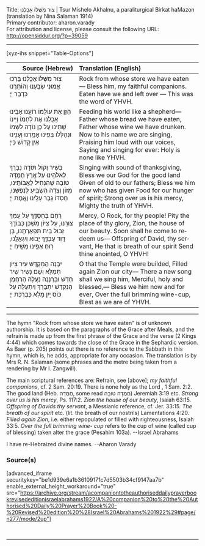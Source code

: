<html>
<head></head>
<body>
Title: צוּר מִשֶּׁלּוֹ אָכַֽלְנוּ | Tsur Mishelo Akhalnu, a paraliturgical Birkat haMazon (translation by Nina Salaman 1914)<br />
Primary contributor: aharon.varady<br />
For attribution and license, please consult the following URL: <a href="http://opensiddur.org/?p=39059">http://opensiddur.org/?p=39059</a>
<p />
<hr />

[xyz-ihs snippet="Table-Options"]<table style="margin-left: auto; margin-right: auto;" class="draggable">
<thead><tr><th id="x" style="text-align: right;">Source (Hebrew)</th><th style="text-align: left;">Translation (English)</th></tr></thead>
<tbody>
<tr><td style="vertical-align:top;">
<div class="liturgy" lang="he">
צוּר מִשֶּׁלּוֹ אָכַֽלְנוּ 
בָּרְכוּ אֱמוּנַי
שָׂבַֽעְנוּ וְהוֹתַֽרְנוּ 
כִּדְבַר יְיָ׃
</span></div></td>
 
<td style="vertical-align:top;">
<div class="english" lang="en">
Rock from whose store we have eaten — 
Bless him, my faithful companions. 
Eaten have we and left over — 
This was the word of YHVH. 
</div></td></tr>


<tr><td style="vertical-align:top;">
<div class="liturgy" lang="he">
הַזָּן אֶת עוֹלָמוֹ רוֹעֵֽנוּ 
אָבִֽינוּ אָכַֽלְנוּ אֶת לַחְמוֹ 
וְיֵינוֹ שָׁתִֽינוּ
עַל כֵּן נוֹדֶה לִשְׁמוֹ 
וּנְהַלְּלוֹ בְּפִֽינוּ
אָמַֽרְנוּ וְעָנִֽינוּ 
אֵין קָדוֹשׁ כַּייָ׃
</span></div></td>
 
<td style="vertical-align:top;">
<div class="english" lang="en">
Feeding his world like a shepherd— 
Father whose bread we have eaten, 
Father whose wine we have drunken. 
Now to his name we are singing, 
Praising him loud with our voices, 
Saying and singing for ever: 
Holy is none like YHVH. 
</div></td></tr>


<tr><td style="vertical-align:top;">
<div class="liturgy" lang="he">
בְּשִׁיר וְקוֹל תּוֹדָה 
נְבָרֵךְ לֵאלֹהֵֽינוּ עַל אֶֽרֶץ חֶמְדָּה טוֹבָה 
שֶׁהִנְחִיל לַאֲבוֹתֵֽינוּ, 
מָזוֹן וְצֵדָה 
הִשְׂבִּֽיעַ לְנַפְשֵׁנוּ, 
חַסְדּוֹ גָּבַר עָלֵֽינוּ 
וֶאֱמֶת יְיָ׃
</span></div></td>
 
<td style="vertical-align:top;">
<div class="english" lang="en">
Singing with sound of thanksgiving, 
Bless we our God for the good land 
Given of old to our fathers; 
Bless we him now who has given 
Food for our hunger of spirit; 
Strong over us is his mercy, 
Mighty the truth of YHVH. 
</div></td></tr>


<tr><td style="vertical-align:top;">
<div class="liturgy" lang="he">
רַחֵם בְּחַסְדֶּֽךָ עַל עַמְּךָ צוּרֵֽנוּ, 
עַל צִיּוֹן מִשְׁכַּן כְּבוֹדֶֽךָ 
זְבוּל בֵּית תִּפְאַרְתֵּֽנוּ, 
בֶּן דָּוִד עַבְדֶּֽךָ 
יָבוֹא וְיִגְאָלֵֽנוּ, 
רֽוּחַ אַפֵּֽינוּ 
מְשִֽׁיחַ יְיָ׃
</span></div></td>
 
<td style="vertical-align:top;">
<div class="english" lang="en">
Mercy, O Rock, for thy people! 
Pity the place of thy glory, 
Zion, the house of our beauty. 
Soon shall he come to redeem us— 
Offspring of David, thy servant, 
He that is breath of our spirit 
Send thine anointed, O YHVH! 
</div></td></tr>


<tr><td style="vertical-align:top;">
<div class="liturgy" lang="he">
יִבָּנֶה הַמִּקְדָּשׁ
עִיר צִיּוֹן תְּמַלֵּא 
וְשָׁם נָשִׁיר שִׁיר חָדָשׁ וּבִרְנָנָה נַעֲלֶה
הָרַחֲמָן הַנִּקְדָּשׁ 
יִתְבָּרַךְ וְיִתְעַלֶּה
עַל כּוֹס יַֽיִן מָלֵא 
כְּבִרְכַּת יְיָ׃
</span></div></td>
 
<td style="vertical-align:top;">
<div class="english" lang="en">
O that the Temple were builded, 
Filled again Zion our city— 
There a new song shall we sing him, 
Merciful, holy and blessed,— 
Bless we him now and for ever, 
Over the full brimming wine-cup, 
Blest as we are of YHVH. 
</div></td></tr>
</tbody></table>

<hr />

The hymn "Rock from whose store we have eaten" is of unknown authorship. It is based on the paragraphs of the Grace after Meals, and the refrain is made up from the first phrase of the Grace and the verse (2 Kings 4:44) which comes towards the close of the Grace in the Sephardic version. As Baer (p. 205) points out there is no reference to the Sabbath in this hymn, which is, he adds, appropriate for any occasion. The translation is by Mrs R. N. Salaman (some phrases and the metre being taken from a rendering by Mr I. Zangwill).  

The main scriptural references are: Refrain, see [above]; <em>my faithful companions</em>, cf. 2 Sam. 20:19. There is none holy as the Lord , 1 Sam. 2:2. The good land (Heb. חֶמְדָּה, some read חֶמְדָּה טוּבָה) Jeremiah 3:19 etc. <em>Strong over us is his mercy</em>, Ps. 117:2. <em>Zion the house of our beauty</em>, Isaiah 63:15. <em>Offspring of Davids thy servant</em>, a Messianic reference, cf. Jer. 33:15. <em>The breath of our spirit</em> etc. (lit. the breath of our nostrils) Lamentations 4:20. <em>Filled again Zion</em>, i.e. either repopulated or filled with righteousness, Isaiah 33:5. <em>Over the full brimming wine- cup</em> refers to the cup of wine (called cup of blessing) taken alter the grace (Pesahim 103a). --Israel Abrahams

I have re-Hebraized divine names. --Aharon Varady

<h3>Source(s)</h3>

[advanced_iframe securitykey="be1d939e6a1b36109171c7d5503b34cf9147aa7b" enable_external_height_workaround="true" src="https://archive.org/stream/acompaniontotheauthoriseddailyprayerbookrevisededitionisraelabrahams1922/A%20companion%20to%20the%20Authorised%20Daily%20Prayer%20Book%20-%20Revised%20edition%20%28Israel%20Abrahams%201922%29#page/n277/mode/2up"]

&nbsp;

<hr />

&nbsp;
</body>
</html>